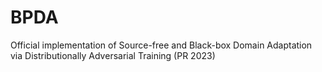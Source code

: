 # BPDA
Official implementation of Source-free and Black-box Domain Adaptation via Distributionally Adversarial Training (PR 2023)

